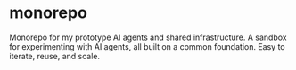 # monorepo
Monorepo for my prototype AI agents and shared infrastructure. 
A sandbox for experimenting with AI agents, all built on a common foundation. Easy to iterate, reuse, and scale.

